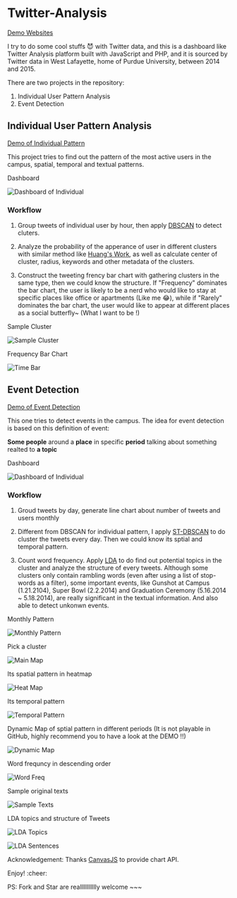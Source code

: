 # Twitter-Analysis

[Demo Websites](http://purduetweets.azurewebsites.net)

I try to do some cool stuffs :smiling_imp: with Twitter data, and this is a dashboard like Twitter Analysis platform built with JavaScript and PHP, and it is sourced by Twitter data in West Lafayette, home of Purdue University, between 2014 and 2015.

There are two projects in the repository:

1. Individual User Pattern Analysis
2. Event Detection

## Individual User Pattern Analysis

[Demo of Individual Pattern](http://purduetweets.azurewebsites.net/individual.html)

This project tries to find out the pattern of the most active users in the campus, spatial, temporal and textual patterns.

Dashboard

![Dashboard of Individual](https://github.com/YukiDayDreamer/Twitter-Analysis/blob/master/README/individual/dashboard.png)

### Workflow

1. Group tweets of individual user by hour, then apply [DBSCAN](https://en.wikipedia.org/wiki/DBSCAN) to detect cluters.

2. Analyze the probability of the apperance of user in different clusters with similar method like [Huang's Work]( http://www.tandfonline.com/doi/full/10.1080/00045608.2015.1081120#.VjuF-YT5_rw), as well as calculate center of cluster, radius, keywords and other metadata of the clusters.

3. Construct the tweeting frency bar chart with gathering clusters in the same type, then we could know the structure. If "Frequency" dominates the bar chart, the user is likely to be a nerd who would like to stay at specific places like office or apartments (Like me :joy:), while if "Rarely" dominates the bar chart, the user would like to appear at different places as a social butterfly~ (What I want to be !) 

Sample Cluster

![Sample Cluster](https://github.com/YukiDayDreamer/Twitter-Analysis/blob/master/README/individual/cluster.png)

Frequency Bar Chart

![Time Bar](https://github.com/YukiDayDreamer/Twitter-Analysis/blob/master/README/individual/time%20chart.png)

## Event Detection

[Demo of Event Detection](http://purduetweets.azurewebsites.net/EventDetection.html)

This one tries to detect events in the campus. The idea for event detection is based on this definition of event:

**Some people** around a **place** in specific **period** talking about something realted to **a topic**

Dashboard

![Dashboard of Individual](https://github.com/YukiDayDreamer/Twitter-Analysis/blob/master/README/event_detection/dashboard.png)

### Workflow

1. Groud tweets by day, generate line chart about number of tweets and users monthly

2. Different from DBSCAN for individual pattern, I apply [ST-DBSCAN](http://www.sciencedirect.com/science/article/pii/S0169023X06000218) to do cluster the tweets every day. Then we could know its sptial and temporal pattern.

3. Count word frequency. Apply [LDA](https://en.wikipedia.org/wiki/Latent_Dirichlet_allocation) to do find out potential topics in the cluster and analyze the structure of every tweets. Although some clusters only contain rambling words (even after using a list of stop-words as a filter), some important events, like Gunshot at Campus (1.21.2104), Super Bowl (2.2.2014) and Graduation Ceremony (5.16.2014 ~ 5.18.2014), are really significant in the textual information. And also able to detect unkonwn events.

Monthly Pattern

![Monthly Pattern](https://github.com/YukiDayDreamer/Twitter-Analysis/blob/master/README/event_detection/monthly%20pattern.png)

Pick a cluster

![Main Map](https://github.com/YukiDayDreamer/Twitter-Analysis/blob/master/README/event_detection/main%20map.png)

Its spatial pattern in heatmap

![Heat Map](https://github.com/YukiDayDreamer/Twitter-Analysis/blob/master/README/event_detection/heatmap.png)

Its temporal pattern

![Temporal Pattern](https://github.com/YukiDayDreamer/Twitter-Analysis/blob/master/README/event_detection/temporal%20pattern.png)

Dynamic Map of sptial pattern in different periods (It is not playable in GitHub, highly recommend you to have a look at the DEMO !!)

![Dynamic Map](https://github.com/YukiDayDreamer/Twitter-Analysis/blob/master/README/event_detection/dynamic%20map.png)

Word frequncy in descending order

![Word Freq](https://github.com/YukiDayDreamer/Twitter-Analysis/blob/master/README/event_detection/word%20frequency.png)

Sample original texts

![Sample Texts](https://github.com/YukiDayDreamer/Twitter-Analysis/blob/master/README/event_detection/sampel%20text.png)

LDA topics and structure of Tweets

![LDA Topics](https://github.com/YukiDayDreamer/Twitter-Analysis/blob/master/README/event_detection/LDA%20Topics.png)

![LDA Sentences](https://github.com/YukiDayDreamer/Twitter-Analysis/blob/master/README/event_detection/LDA%20Sentences.png)


Acknowledgement: Thanks [CanvasJS](http://canvasjs.com/) to provide chart API.

Enjoy! :cheer:

PS: Fork and Star are reallllllllllly welcome ~~~
